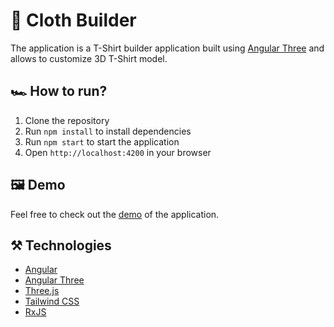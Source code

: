 # 👕 Cloth Builder

The application is a T-Shirt builder application built
using [Angular Three](https://github.com/angular-threejs/angular-three) and allows to customize 3D T-Shirt model.

## 🏎️ How to run?

1. Clone the repository
2. Run `npm install` to install dependencies
3. Run `npm start` to start the application
4. Open `http://localhost:4200` in your browser

## 🖼️ Demo

Feel free to check out the [demo](https://cloth-builder.onrender.com/) of the application.

## ⚒️ Technologies

- [Angular](https://angular.io/)
- [Angular Three](https://github.com/angular-threejs/angular-three)
- [Three.js](https://threejs.org/)
- [Tailwind CSS](https://tailwindcss.com/)
- [RxJS](https://rxjs.dev/)

